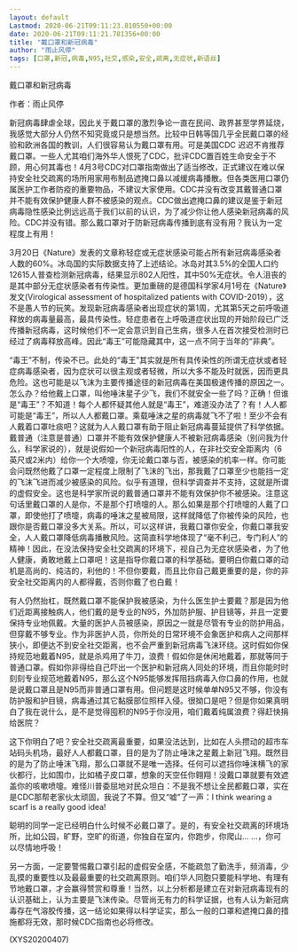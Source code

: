 ```yaml
---
layout: default
Lastmod: 2020-06-21T09:11:23.810550+00:00
date: 2020-06-21T09:11:21.781356+00:00
title: "戴口罩和新冠病毒"
author: "雨止风停"
tags: [口罩,新冠,病毒,N95,社交,感染,安全,疏离,无症状,新语丝]
---
```


戴口罩和新冠病毒

作者：雨止风停

新冠病毒肆虐全球，因此关于戴口罩的激烈争论一直在民间、政界甚至学界延烧，我感觉大部分人仍然不知究竟或只是想当然。比较中日韩等国几乎全民戴口罩的经验和欧洲各国的教训，人们很容易认为戴口罩有用。可是美国CDC 迟迟不肯推荐戴口罩。一些人尤其咱们海外华人恨死了CDC，批评CDC置百姓生命安全于不顾，用心何其毒也！4月3号CDC对口罩指南做出了适当修改，正式建议在难以保持安全社交疏离的场所用家用布制品遮掩口鼻以减缓病毒播散。但各类医用口罩仍属医护工作者防疫的重要物品，不建议大家使用。CDC并没有改变其戴普通口罩并不能有效保护健康人群不被感染的观点。CDC做出遮掩口鼻的建议是鉴于新冠病毒隐性感染比例远远高于我们以前的认识，为了减少你让他人感染新冠病毒的风险。CDC并没有错。那么戴口罩对于防新冠病毒传播到底有没有用？我认为一定程度上有用！

3月20日《Nature》发表的文章称轻症或无症状感染可能占所有新冠病毒感染者人数的60%。冰岛国的实际数据支持了上述结论。冰岛对其3.5%的全国人口约 12615人普查检测新冠病毒，结果显示802人阳性，其中50%无症状。令人沮丧的是其中部分无症状感染者有传染性。更加重磅的是德国科学家4月1号在《Nature》发文(Virological assessment of hospitalized patients with COVID-2019），这不是愚人节的玩笑。发现新冠病毒感染者出现症状的第1周，尤其第5天之前呼吸道释放的病毒量最高，最具传染性。轻症患者在上呼吸道症状出现的开始阶段已广泛传播新冠病毒，这时候他们不一定会意识到自己生病，很多人在首次接受检测时已经过了病毒释放高峰。因此“毒王”可能隐藏其中，这一点不同于当年的“非典”。

“毒王”不制，传染不已。此处的“毒王”其实就是所有具传染性的所谓无症状或者轻症病毒感染者，因为症状可以很主观或者轻微，所以大多不能及时就医，因而更具危险。这也可能是以飞沫为主要传播途径的新冠病毒在美国极速传播的原因之一。怎么办？给他戴上口罩，叫他唾沫星子少飞，我们不就安全一些了吗？正确！但谁是“毒王”？不知道！每个人都怀疑其他人就是“毒王”，难道没办法了？有！人人都可能是“毒王”，所以人人都戴口罩。乘载唾沫之星的病毒就飞不了啦！至少不会有人戴着口罩吐痰吧？这就为人人戴口罩有助于阻止新冠病毒蔓延提供了科学依据。戴普通（注意是普通）口罩并不能有效保护健康人不被新冠病毒感染（别问我为什么，科学家说的），就是说假如一个新冠病毒阳性的人，在非社交安全距离内（6英尺或2米内）给你一个大喷嚏，你无论戴口罩与否，被感染的机率一样。你可能会问既然他戴了口罩一定程度上限制了飞沫的飞出，那我戴了口罩至少也能挡一定的飞沫飞进而减少被感染的风险。似乎有道理，但科学调查并不支持，这就是所谓的虚假安全。这也是科学家所说的戴普通口罩并不能有效保护你不被感染。注意这句话里戴口罩的人是你，不是那个打喷嚏的人。那么如果是那个打喷嚏的人戴了口罩，即使他打了喷嚏，病毒的唾沫之星被局限，这样就降低了你被传染的风险，也跟你是否戴口罩没多大关系。所以，可以这样讲，我戴口罩你安全，你戴口罩我安全，人人戴口罩降低病毒播散风险。这简直科学地体现了“毫不利己，专门利人”的精神！因此，在没法保持安全社交疏离的环境下，视自己为无症状感染者，为了他人健康，勇敢地戴上口罩吧！这是指导你戴口罩的科学基础。要明白你戴口罩的动机是高尚的、纯洁的，利他的！不但你要戴，而且比你自己戴更重要的是，你的非安全社交距离内的人都得戴，否则你戴了也白戴！

有人仍然抬杠，既然戴口罩不能保护我被感染，为什么医生护士要戴？那是因为他们近距离接触病人，他们戴的是专业的N95，外加防护服、护目镜等，并且一定要保持专业地佩戴。大量的医护人员被感染，原因之一就是尽管有专业的防护用品，但穿戴不够专业。作为非医护人员，你所处的日常环境不会象医护和病人之间那样狭小，即便达不到安全社交距离，也不会严重到新冠病毒飞沫环绕。这时假如你保持规范地戴着N95，就是杀鸡用了牛刀，浪费！假如你是休闲地戴着，那就等同于普通口罩。假如你非得给自己吓出一个医护和新冠病人同处的环境，而且你能时时刻刻专业规范地戴着N95，那么这个N95能够发挥阻挡病毒入你口鼻的作用，也就是说戴口罩且是N95而非普通口罩有用。但问题是这时候单单N95又不够，你没有防护服和护目镜，病毒通过其它黏膜部位照样入侵。很拗口是吧？但是你如果真明白了我在说什么，是不是觉得囤积的N95于你没用，咱们戴着纯属浪费？得赶快捐给医院？

这下你明白了吧？安全社交疏离最重要，如果没法达到，比如在人头攒动的超市车站码头机场，最好人人都戴口罩，目的是为了防止唾沫之星戴上新冠飞翔。既然目的是为了防止唾沫飞翔，那么口罩就不是唯一选择。任何可以遮挡你唾沫横飞的家伙都行，比如围巾，比如橘子皮口罩，想象的天空任你翱翔！没戴口罩就要有效遮盖你的咳嗽喷嚏。难怪川普委屈地对民众坦白：不是我不想让全民都戴口罩，实在是CDC那帮老家伙太顽固，我说了不算。但又“嘘”了一声：I think wearing a scarf is a really good idea!

聪明的同学一定已经明白什么时候不必戴口罩了。是的，有安全社交疏离的环境场所，比如公园，旷野，空旷的街道，你独自在室内，你跑步，你爬山... ...，你可以尽情地呼吸！

另一方面，一定要警惕戴口罩引起的虚假安全感，不能疏忽了勤洗手，频消毒，少乱摸的重要性以及最最重要的社交疏离原则。咱们华人同胞只要能科学地、有理有节地戴口罩，才会赢得赞赏和尊重！当然，以上分析都是建立在对新冠病毒现有的认识基础上，认为主要是飞沫传染。尽管尚无有力的科学证据，也有人认为新冠病毒存在气溶胶传播，这一结论如果得以科学证实，那么一般的口罩和遮掩口鼻的措施都将无效，那时候CDC指南也必将修改。

(XYS20200407)

